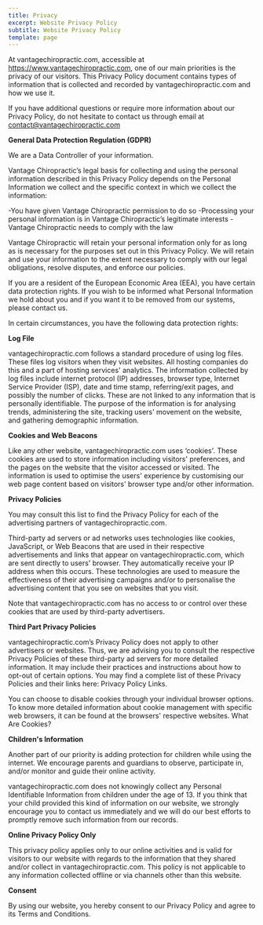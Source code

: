 ```yaml
---
title: Privacy
excerpt: Website Privacy Policy
subtitle: Website Privacy Policy
template: page
---
```

At vantagechiropractic.com, accessible at https://www.vantagechiropractic.com, one of our main priorities is the privacy of our visitors. This Privacy Policy document contains types of information that is collected and recorded by vantagechiropractic.com and how we use it.

If you have additional questions or require more information about our Privacy Policy, do not hesitate to contact us through email at contact@vantagechiropractic.com

**General Data Protection Regulation (GDPR)**

We are a Data Controller of your information.

Vantage Chiropractic’s legal basis for collecting and using the personal information described in this Privacy Policy depends on the Personal Information we collect and the specific context in which we collect the information:

\-You have given Vantage Chiropractic permission to do so
-Processing your personal information is in Vantage Chiropractic’s legitimate interests
-Vantage Chiropractic needs to comply with the law

Vantage Chiropractic will retain your personal information only for as long as is necessary for the purposes set out in this Privacy Policy. We will retain and use your information to the extent necessary to comply with our legal obligations, resolve disputes, and enforce our policies.

If you are a resident of the European Economic Area (EEA), you have certain data protection rights. If you wish to be informed what Personal Information we hold about you and if you want it to be removed from our systems, please contact us.

In certain circumstances, you have the following data protection rights:

**Log File**

vantagechiropractic.com follows a standard procedure of using log files. These files log visitors when they visit websites. All hosting companies do this and a part of hosting services' analytics. The information collected by log files include internet protocol (IP) addresses, browser type, Internet Service Provider (ISP), date and time stamp, referring/exit pages, and possibly the number of clicks. These are not linked to any information that is personally identifiable. The purpose of the information is for analysing trends, administering the site, tracking users' movement on the website, and gathering demographic information.

**Cookies and Web Beacons**

Like any other website, vantagechiropractic.com uses ‘cookies'. These cookies are used to store information including visitors' preferences, and the pages on the website that the visitor accessed or visited. The information is used to optimise the users' experience by customising our web page content based on visitors' browser type and/or other information.

**Privacy Policies**

You may consult this list to find the Privacy Policy for each of the advertising partners of vantagechiropractic.com.

Third-party ad servers or ad networks uses technologies like cookies, JavaScript, or Web Beacons that are used in their respective advertisements and links that appear on vantagechiropractic.com, which are sent directly to users' browser. They automatically receive your IP address when this occurs. These technologies are used to measure the effectiveness of their advertising campaigns and/or to personalise the advertising content that you see on websites that you visit.

Note that vantagechiropractic.com has no access to or control over these cookies that are used by third-party advertisers.

**Third Part Privacy Policies**

vantagechiropractic.com’s Privacy Policy does not apply to other advertisers or websites. Thus, we are advising you to consult the respective Privacy Policies of these third-party ad servers for more detailed information. It may include their practices and instructions about how to opt-out of certain options. You may find a complete list of these Privacy Policies and their links here: Privacy Policy Links.

You can choose to disable cookies through your individual browser options. To know more detailed information about cookie management with specific web browsers, it can be found at the browsers' respective websites. What Are Cookies?

**Children's Information**

Another part of our priority is adding protection for children while using the internet. We encourage parents and guardians to observe, participate in, and/or monitor and guide their online activity.

vantagechiropractic.com does not knowingly collect any Personal Identifiable Information from children under the age of 13. If you think that your child provided this kind of information on our website, we strongly encourage you to contact us immediately and we will do our best efforts to promptly remove such information from our records.

**Online Privacy Policy Only**

This privacy policy applies only to our online activities and is valid for visitors to our website with regards to the information that they shared and/or collect in vantagechiropractic.com. This policy is not applicable to any information collected offline or via channels other than this website.

**Consent**

By using our website, you hereby consent to our Privacy Policy and agree to its Terms and Conditions.